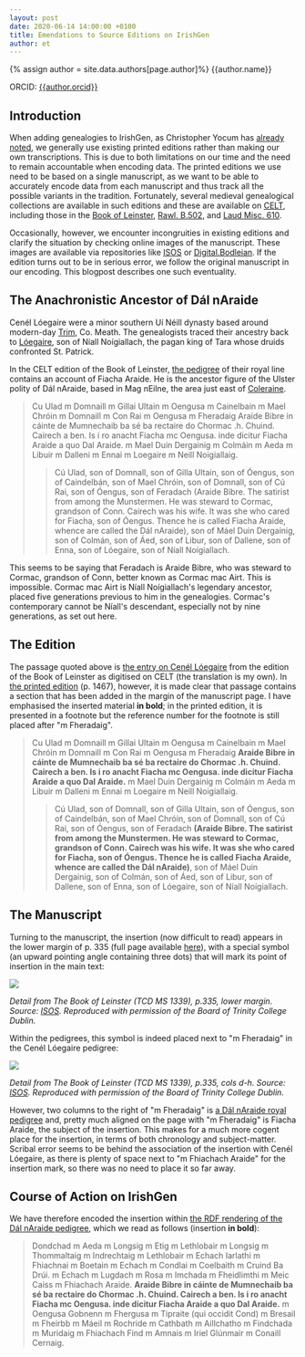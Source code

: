 ```yaml
---
layout: post
date: 2020-06-14 14:00:00 +0100
title: Emendations to Source Editions on IrishGen
author: et
---
```


{% assign author = site.data.authors[page.author]%}
{{author.name}}

ORCID: <a href="https://orcid.org/{{ author.orcid }}" title="{{author.name}}">{{author.orcid}}</a>

## Introduction
When adding genealogies to IrishGen, as Christopher Yocum has [already noted](https://cyocum.github.io/2020/06/07/Human-Curation-and-Digital-Datasets.html), we generally use existing printed editions rather than making our own transcriptions. This is due to both limitations on our time and the need to remain accountable when encoding data. The printed editions we use need to be based on a single manuscript, as we want to be able to accurately encode data from each manuscript and thus track all the possible variants in the tradition. Fortunately, several medieval genealogical collections are available in such editions and these are available on [CELT](https://celt.ucc.ie/), including those in the [Book of Leinster](https://celt.ucc.ie//published/G800011F/index.html), [Rawl. B.502](https://celt.ucc.ie//published/G105003/index.html), and [Laud Misc. 610](https://celt.ucc.ie//published/G105005/index.html).

Occasionally, however, we encounter incongruities in existing editions and clarify the situation by checking online images of the manuscript. These images are available via repositories like [ISOS](https://www.isos.dias.ie) or [Digital.Bodleian](https://digital.bodleian.ox.ac.uk/). If the edition turns out to be in serious error, we follow the original manuscript in our encoding. This blogpost describes one such eventuality.

## The Anachronistic Ancestor of Dál nAraide
Cenél Lóegaire were a minor southern Uí Néill dynasty based around modern-day [Trim](https://www.logainm.ie/1416699.aspx ), Co. Meath. The genealogists traced their ancestry back to [Lóegaire](https://doi.org/10.1093/ref:odnb/15872), son of Níall Noígiallach, the pagan king of Tara whose druids confronted St. Patrick.

In the CELT edition of the Book of Leinster, [the pedigree](https://celt.ucc.ie//published/G800011F/index.html) of their royal line contains an account of Fiacha Araide. He is the ancestor figure of the Ulster polity of Dál nAraide, based in Mag nEilne, the area just east of [Coleraine](https://www.logainm.ie/1416661.aspx).

> Cu Ulad m Domnaill m Gillai Ultain m Oengusa m Cainelbain m Mael Chróin m Domnaill m Con Rai m Oengusa m Fheradaig Araide Bibre in cáinte de Mumnechaib ba sé ba rectaire do Chormac .h. Chuind. Cairech a ben. Is i ro anacht Fiacha mc Oengusa. inde dicitur Fiacha Araide a quo Dal Araide. m Mael Duin Dergainig m Colmáin m Aeda m Libuir m Dalleni m Ennai m Loegaire m Neill Noigiallaig.
> > Cú Ulad, son of Domnall, son of Gilla Ultain, son of Óengus, son of Caindelbán, son of Mael Chróin, son of Domnall, son of Cú Rai, son of Óengus, son of Feradach (Araide Bibre. The satirist from among the Munstermen. He was steward to Cormac, grandson of Conn. Cairech was his wife. It was she who cared for Fiacha, son of Óengus. Thence he is called Fiacha Araide, whence are called the Dál nAraide), son of Máel Duin Dergainig, son of Colmán, son of Áed, son of Libur, son of Dallene, son of Enna, son of Lóegaire, son of Níall Noígiallach.

This seems to be saying that Feradach is Araide Bibre, who was steward to Cormac, grandson of Conn, better known as Cormac mac Airt. This is impossible. Cormac mac Airt is Níall Noígiallach's legendary ancestor, placed five generations previous to him in the genealogies. Cormac's contemporary cannot be Níall's descendant, especially not by nine generations, as set out here.

## The Edition
The passage quoted above is [the entry on Cenél Lóegaire](https://celt.ucc.ie//published/G800011F/text058.html) from the edition of the Book of Leinster as digitised on CELT (the translation is my own). In [the printed edition](https://www.vanhamel.nl/codecs/Best,_et_al._1954-1983) (p. 1467), however, it is made clear that passage contains a section that has been added in the margin of the manuscript page. I have emphasised the inserted material **in bold**; in the printed edition, it is presented in a footnote but the reference number for the footnote is still placed after "m Fheradaig".

> Cu Ulad m Domnaill m Gillai Ultain m Oengusa m Cainelbain m Mael Chróin m Domnaill m Con Rai m Oengusa m Fheradaig **Araide Bibre in cáinte de Mumnechaib ba sé ba rectaire do Chormac .h. Chuind. Cairech a ben. Is i ro anacht Fiacha mc Oengusa. inde dicitur Fiacha Araide a quo Dal Araide.** m Mael Duin Dergainig m Colmáin m Aeda m Libuir m Dalleni m Ennai m Loegaire m Neill Noigiallaig.
> > Cú Ulad, son of Domnall, son of Gilla Ultain, son of Óengus, son of Caindelbán, son of Mael Chróin, son of Domnall, son of Cú Rai, son of Óengus, son of Feradach **(Araide Bibre. The satirist from among the Munstermen. He was steward to Cormac, grandson of Conn. Cairech was his wife. It was she who cared for Fiacha, son of Óengus. Thence he is called Fiacha Araide, whence are called the Dál nAraide)**, son of Máel Duin Dergainig, son of Colmán, son of Áed, son of Libur, son of Dallene, son of Enna, son of Lóegaire, son of Níall Noígiallach.

## The Manuscript
Turning to the manuscript, the insertion (now difficult to read) appears in the lower margin of p. 335 (full page available [here](https://www.isos.dias.ie/libraries/TCD/TCD_MS_1339/small_jpgs/335.jpg)), with a special symbol (an upward pointing angle containing three dots) that will mark its point of insertion in the main text:

<img src="{{site.baseurl}}/assets/images/post2_img1.jpg" />

*Detail from The Book of Leinster (TCD MS 1339), p.335, lower margin. Source: [ISOS](https://www.isos.dias.ie). Reproduced with permission of the Board of Trinity College Dublin.*

Within the pedigrees, this symbol is indeed placed next to "m Fheradaig" in the Cenél Lóegaire pedigree:

<img src="{{site.baseurl}}/assets/images/post2_img2.jpg" />

*Detail from The Book of Leinster (TCD MS 1339), p.335, cols d-h. Source: [ISOS](https://www.isos.dias.ie). Reproduced with permission of the Board of Trinity College Dublin.*

However, two columns to the right of "m Fheradaig" is [a Dál nAraide royal pedigree](https://celt.ucc.ie//published/G800011F/text063.html) and, pretty much aligned on the page with "m Fheradaig" is Fiacha Araide, the subject of the insertion. This makes for a much more cogent place for the insertion, in terms of both chronology and subject-matter. Scribal error seems to be behind the association of the insertion with Cenél Lóegaire, as there is plenty of space next to "m Fhiachach Araide" for the insertion mark, so there was no need to place it so far away.

## Course of Action on IrishGen

We have therefore encoded the insertion within [the RDF rendering of the Dál nAraide pedigree](https://github.com/cyocum/irish-gen/blob/master/LL/dail_araide.trig), which we read as follows (insertion **in bold**):

> Dondchad m Aeda m Longsig m Etig m Lethlobair m Longsig m Thommaltaig m Indrechtaig m Lethlobair m Echach Iarlathi m Fhiachnai m Boetain m Echach m Condlai m Coelbaith m Cruind Ba Drúi. m Echach m Lugdach m Rosa m Imchada m Fheidlimthi m Meic Caiss m Fhiachach Araide. **Araide Bibre in cáinte de Mumnechaib ba sé ba rectaire do Chormac .h. Chuind. Cairech a ben. Is i ro anacht Fiacha mc Oengusa. inde dicitur Fiacha Araide a quo Dal Araide.** m Oengusa Gobnenn m Fhergusa m Tipraite (qui occidit Cond) m Bresail m Fheirbb m Máeil m Rochride m Cathbath m Aillchatho m Findchada m Muridaig m Fhiachach Find m Amnais m Iriel Glúnmair m Conaill Cernaig.
